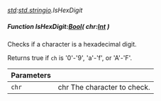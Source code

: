 _[std](../../modules/std/std-module.md):[std.stringio](../../modules/std/std-stringio.md).IsHexDigit_
##### Function IsHexDigit:[Bool](../../modules/wonkey/wonkey-types-bool.md)( chr:[Int](../../modules/wonkey/wonkey-types-int.md) )
Checks if a character is a hexadecimal digit.

Returns true if `ch` is '0'-'9', 'a'-'f', or 'A'-'F'.

| Parameters |    |
|:-----------|:---|
| `chr` | chr The character to check. |
